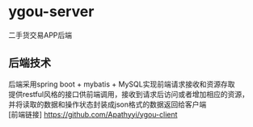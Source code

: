 # ygou-server
二手货交易APP后端
## 后端技术

后端采用spring boot + mybatis + MySQL实现前端请求接收和资源存取  
提供restful风格的接口供前端调用，接收到请求后访问或者增加相应的资源，  
并将读取的数据和操作状态封装成json格式的数据返回给客户端  
[前端链接] https://github.com/Apathyyi/ygou-client
